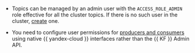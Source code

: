 * Topics can be managed by an admin user with the `ACCESS_ROLE_ADMIN` role effective for all the cluster topics. If there is no such user in the cluster, [create](../../../managed-kafka/operations/cluster-accounts.md) one.

* You need to configure user permissions for [producers and consumers](../../../managed-kafka/concepts/producers-consumers.md) using native {{ yandex-cloud }} interfaces rather than the {{ KF }} Admin API.
